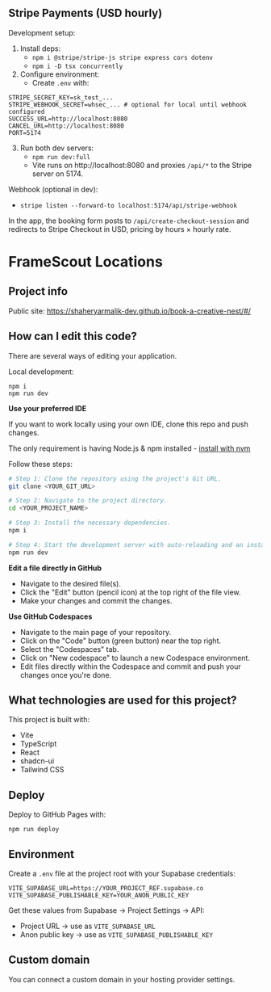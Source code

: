 ## Stripe Payments (USD hourly)

Development setup:

1. Install deps:
   - `npm i @stripe/stripe-js stripe express cors dotenv`
   - `npm i -D tsx concurrently`
2. Configure environment:
   - Create `.env` with:
```
STRIPE_SECRET_KEY=sk_test_...
STRIPE_WEBHOOK_SECRET=whsec_... # optional for local until webhook configured
SUCCESS_URL=http://localhost:8080
CANCEL_URL=http://localhost:8080
PORT=5174
```
3. Run both dev servers:
   - `npm run dev:full`
   - Vite runs on http://localhost:8080 and proxies `/api/*` to the Stripe server on 5174.

Webhook (optional in dev):
   - `stripe listen --forward-to localhost:5174/api/stripe-webhook`

In the app, the booking form posts to `/api/create-checkout-session` and redirects to Stripe Checkout in USD, pricing by hours × hourly rate.

# FrameScout Locations

## Project info

Public site: https://shaheryarmalik-dev.github.io/book-a-creative-nest/#/

## How can I edit this code?

There are several ways of editing your application.

Local development:
```
npm i
npm run dev
```

**Use your preferred IDE**

If you want to work locally using your own IDE, clone this repo and push changes.

The only requirement is having Node.js & npm installed - [install with nvm](https://github.com/nvm-sh/nvm#installing-and-updating)

Follow these steps:

```sh
# Step 1: Clone the repository using the project's Git URL.
git clone <YOUR_GIT_URL>

# Step 2: Navigate to the project directory.
cd <YOUR_PROJECT_NAME>

# Step 3: Install the necessary dependencies.
npm i

# Step 4: Start the development server with auto-reloading and an instant preview.
npm run dev
```

**Edit a file directly in GitHub**

- Navigate to the desired file(s).
- Click the "Edit" button (pencil icon) at the top right of the file view.
- Make your changes and commit the changes.

**Use GitHub Codespaces**

- Navigate to the main page of your repository.
- Click on the "Code" button (green button) near the top right.
- Select the "Codespaces" tab.
- Click on "New codespace" to launch a new Codespace environment.
- Edit files directly within the Codespace and commit and push your changes once you're done.

## What technologies are used for this project?

This project is built with:

- Vite
- TypeScript
- React
- shadcn-ui
- Tailwind CSS

## Deploy

Deploy to GitHub Pages with:
```
npm run deploy
```

## Environment

Create a `.env` file at the project root with your Supabase credentials:

```
VITE_SUPABASE_URL=https://YOUR_PROJECT_REF.supabase.co
VITE_SUPABASE_PUBLISHABLE_KEY=YOUR_ANON_PUBLIC_KEY
```

Get these values from Supabase → Project Settings → API:
- Project URL → use as `VITE_SUPABASE_URL`
- Anon public key → use as `VITE_SUPABASE_PUBLISHABLE_KEY`

## Custom domain
You can connect a custom domain in your hosting provider settings.
